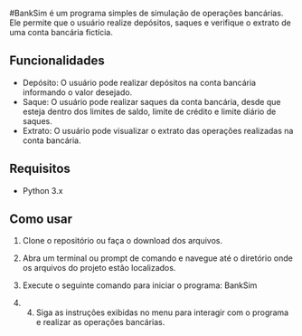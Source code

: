 #BankSim é um programa simples de simulação de operações bancárias. Ele permite que o usuário realize depósitos, saques e verifique o extrato de uma conta bancária fictícia.


## Funcionalidades

- Depósito: O usuário pode realizar depósitos na conta bancária informando o valor desejado.
- Saque: O usuário pode realizar saques da conta bancária, desde que esteja dentro dos limites de saldo, limite de crédito e limite diário de saques.
- Extrato: O usuário pode visualizar o extrato das operações realizadas na conta bancária.

## Requisitos

- Python 3.x

## Como usar

1. Clone o repositório ou faça o download dos arquivos.

2. Abra um terminal ou prompt de comando e navegue até o diretório onde os arquivos do projeto estão localizados.

3. Execute o seguinte comando para iniciar o programa: BankSim
4. 4. Siga as instruções exibidas no menu para interagir com o programa e realizar as operações bancárias.

